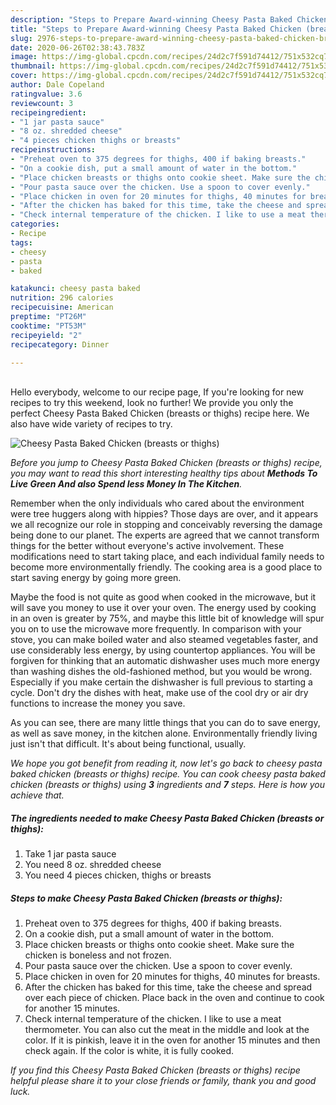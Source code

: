 ```yaml
---
description: "Steps to Prepare Award-winning Cheesy Pasta Baked Chicken (breasts or thighs)"
title: "Steps to Prepare Award-winning Cheesy Pasta Baked Chicken (breasts or thighs)"
slug: 2976-steps-to-prepare-award-winning-cheesy-pasta-baked-chicken-breasts-or-thighs
date: 2020-06-26T02:38:43.783Z
image: https://img-global.cpcdn.com/recipes/24d2c7f591d74412/751x532cq70/cheesy-pasta-baked-chicken-breasts-or-thighs-recipe-main-photo.jpg
thumbnail: https://img-global.cpcdn.com/recipes/24d2c7f591d74412/751x532cq70/cheesy-pasta-baked-chicken-breasts-or-thighs-recipe-main-photo.jpg
cover: https://img-global.cpcdn.com/recipes/24d2c7f591d74412/751x532cq70/cheesy-pasta-baked-chicken-breasts-or-thighs-recipe-main-photo.jpg
author: Dale Copeland
ratingvalue: 3.6
reviewcount: 3
recipeingredient:
- "1 jar pasta sauce"
- "8 oz. shredded cheese"
- "4 pieces chicken thighs or breasts"
recipeinstructions:
- "Preheat oven to 375 degrees for thighs, 400 if baking breasts."
- "On a cookie dish, put a small amount of water in the bottom."
- "Place chicken breasts or thighs onto cookie sheet. Make sure the chicken is boneless and not frozen."
- "Pour pasta sauce over the chicken. Use a spoon to cover evenly."
- "Place chicken in oven for 20 minutes for thighs, 40 minutes for breasts."
- "After the chicken has baked for this time, take the cheese and spread over each piece of chicken. Place back in the oven and continue to cook for another 15 minutes."
- "Check internal temperature of the chicken. I like to use a meat thermometer. You can also cut the meat in the middle and look at the color. If it is pinkish, leave it in the oven for another 15 minutes and then check again. If the color is white, it is fully cooked."
categories:
- Recipe
tags:
- cheesy
- pasta
- baked

katakunci: cheesy pasta baked 
nutrition: 296 calories
recipecuisine: American
preptime: "PT26M"
cooktime: "PT53M"
recipeyield: "2"
recipecategory: Dinner

---
```

<br>
Hello everybody, welcome to our recipe page, If you're looking for new recipes to try this weekend, look no further! We provide you only the perfect Cheesy Pasta Baked Chicken (breasts or thighs) recipe here. We also have wide variety of recipes to try.
<br>


![Cheesy Pasta Baked Chicken (breasts or thighs)](https://img-global.cpcdn.com/recipes/24d2c7f591d74412/751x532cq70/cheesy-pasta-baked-chicken-breasts-or-thighs-recipe-main-photo.jpg)

<i>Before you jump to Cheesy Pasta Baked Chicken (breasts or thighs) recipe, you may want to read this short interesting healthy tips about 
<strong>Methods To Live Green And also Spend less Money In The Kitchen</strong>.</i>
</br>

Remember when the only individuals who cared about the environment were tree huggers along with hippies? Those days are over, and it appears we all recognize our role in stopping and conceivably reversing the damage being done to our planet. The experts are agreed that we cannot transform things for the better without everyone's active involvement. These modifications need to start taking place, and each individual family needs to become more environmentally friendly. The cooking area is a good place to start saving energy by going more green.

Maybe the food is not quite as good when cooked in the microwave, but it will save you money to use it over your oven. The energy used by cooking in an oven is greater by 75%, and maybe this little bit of knowledge will spur you on to use the microwave more frequently. In comparison with your stove, you can make boiled water and also steamed vegetables faster, and use considerably less energy, by using countertop appliances. You will be forgiven for thinking that an automatic dishwasher uses much more energy than washing dishes the old-fashioned method, but you would be wrong. Especially if you make certain the dishwasher is full previous to starting a cycle. Don't dry the dishes with heat, make use of the cool dry or air dry functions to increase the money you save.

As you can see, there are many little things that you can do to save energy, as well as save money, in the kitchen alone. Environmentally friendly living just isn't that difficult. It's about being functional, usually.


<i>We hope you got benefit from reading it, now let's go back to cheesy pasta baked chicken (breasts or thighs) recipe. You can cook cheesy pasta baked chicken (breasts or thighs) using <strong>3</strong> ingredients and <strong>7</strong> steps. Here is how you achieve that.
</i>

##### The ingredients needed to make Cheesy Pasta Baked Chicken (breasts or thighs):

1. Take 1 jar pasta sauce
1. You need 8 oz. shredded cheese
1. You need 4 pieces chicken, thighs or breasts


##### Steps to make Cheesy Pasta Baked Chicken (breasts or thighs):

1. Preheat oven to 375 degrees for thighs, 400 if baking breasts.
1. On a cookie dish, put a small amount of water in the bottom.
1. Place chicken breasts or thighs onto cookie sheet. Make sure the chicken is boneless and not frozen.
1. Pour pasta sauce over the chicken. Use a spoon to cover evenly.
1. Place chicken in oven for 20 minutes for thighs, 40 minutes for breasts.
1. After the chicken has baked for this time, take the cheese and spread over each piece of chicken. Place back in the oven and continue to cook for another 15 minutes.
1. Check internal temperature of the chicken. I like to use a meat thermometer. You can also cut the meat in the middle and look at the color. If it is pinkish, leave it in the oven for another 15 minutes and then check again. If the color is white, it is fully cooked.


<i>If you find this Cheesy Pasta Baked Chicken (breasts or thighs) recipe helpful please share it to your close friends or family, thank you and good luck.</i>
